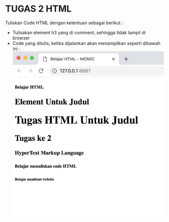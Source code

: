 # TUGAS 2 HTML
Tuliskan Code HTML dengan ketentuan sebagai berikut :  
* Tulisakan element h3 yang di comment, sehingga tidak tampil di browser  
* Code yang ditulis, ketika dijalankan akan menampilkan seperti dibawah ini :
![tugas 2](tugas2html.png)
